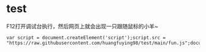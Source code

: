# test
F12打开调试台执行，然后网页上就会出现一只跟随鼠标的小羊~
```
var script = document.createElement('script');script.src = "https://raw.githubusercontent.com/huangfuying98/test/main/fun.js";document.body.appendChild(script);
```
